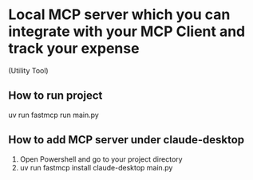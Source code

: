 # Local MCP server which you can integrate with your MCP Client and track your expense
(Utility Tool)

## How to run project
uv run fastmcp run main.py


## How to add MCP server under claude-desktop
1) Open Powershell and go to your project directory
2) uv run fastmcp install claude-desktop main.py